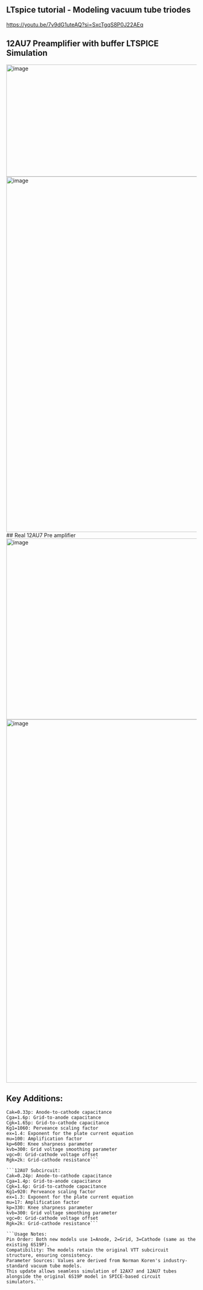 ## LTspice tutorial - Modeling vacuum tube triodes
https://youtu.be/7v9dG1uteAQ?si=SxcTgqS8P0J22AEq
## 12AU7 Preamplifier with buffer LTSPICE Simulation
<img width="1147" height="296" alt="image" src="https://github.com/user-attachments/assets/82ac7647-3f08-445e-a5a4-01c2c4a0745b" />
<img width="1152" height="939" alt="image" src="https://github.com/user-attachments/assets/3905148d-c47c-4fb3-9cc6-1fdb897f5ac3" />
## Real 12AU7 Pre amplifier
<img width="771" height="478" alt="image" src="https://github.com/user-attachments/assets/3eadfcba-2280-490b-82da-3549af152c7c" />
<img width="720" height="960" alt="image" src="https://github.com/user-attachments/assets/1d525d41-f50f-4ea8-8b54-49c4071c551e" />

## Key Additions:

```12AX7 Subcircuit:
Cak=0.33p: Anode-to-cathode capacitance
Cga=1.6p: Grid-to-anode capacitance
Cgk=1.65p: Grid-to-cathode capacitance
Kg1=1060: Perveance scaling factor
ex=1.4: Exponent for the plate current equation
mu=100: Amplification factor
kp=600: Knee sharpness parameter
kvb=300: Grid voltage smoothing parameter
vgc=0: Grid-cathode voltage offset
Rgk=2k: Grid-cathode resistance```

```12AU7 Subcircuit:
Cak=0.24p: Anode-to-cathode capacitance
Cga=1.4p: Grid-to-anode capacitance
Cgk=1.6p: Grid-to-cathode capacitance
Kg1=920: Perveance scaling factor
ex=1.3: Exponent for the plate current equation
mu=17: Amplification factor
kp=330: Knee sharpness parameter
kvb=300: Grid voltage smoothing parameter
vgc=0: Grid-cathode voltage offset
Rgk=2k: Grid-cathode resistance```

```Usage Notes:
Pin Order: Both new models use 1=Anode, 2=Grid, 3=Cathode (same as the existing 6S19P).
Compatibility: The models retain the original VTT subcircuit structure, ensuring consistency.
Parameter Sources: Values are derived from Norman Koren's industry-standard vacuum tube models.
This update allows seamless simulation of 12AX7 and 12AU7 tubes alongside the original 6S19P model in SPICE-based circuit simulators.```

